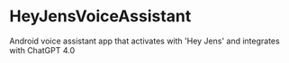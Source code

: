 # HeyJensVoiceAssistant
Android voice assistant app that activates with 'Hey Jens' and integrates with ChatGPT 4.0

